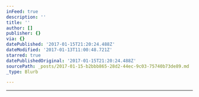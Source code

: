 ```yaml
---
inFeed: true
description: ''
title: ''
author: []
publisher: {}
via: {}
datePublished: '2017-01-15T21:20:24.488Z'
dateModified: '2017-01-13T11:00:48.721Z'
starred: true
datePublishedOriginal: '2017-01-15T21:20:24.488Z'
sourcePath: _posts/2017-01-15-b2bbb865-28d2-44ec-9c03-75740b73de89.md
_type: Blurb

---
```

---